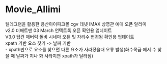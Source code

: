 # Movie_Allimi
텔레그램을 활용한 용산아이파크몰 cgv 테넷 IMAX 상영관 예매 오픈 알리미<br>
v2.0 더배트맨 03 March 언택트톡 오픈 확인용 업데이트<br>
V3.0 탑건 매버릭 돌비 시네마 오픈 및 자리수 변경됨 확인용 업데이트<br>
<span class="tab">&#9;</span><span class="tab">&#9;</span> xpath 기반 요소 찾기 -> 날짜 기반<br>
<span class="tab">&#9;</span><span class="tab">&#9;</span><span class="tab">&#9;</span><span class="tab">&#9;</span>- xpath만으로 요소를 찾으면 다른 요소가 사라졌을때 오류 발생(화수목금 에서 수 찾을 때 날짜가 지나 화 사라지면 xpath가 달라짐)<br>
